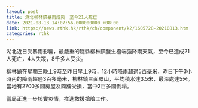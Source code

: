 ```yaml
---
layout: post
title: 湖北柳林鎮暴雨成災　至今21人死亡
date: 2021-08-13 14:07:56.000000000 +08:00
link: https://news.rthk.hk/rthk/ch/component/k2/1605728-20210813.htm
categories: rthk
---
```


湖北近日受暴雨影響，最嚴重的隨縣柳林鎮發生極端強降雨天氣，至今已造成21人死亡，4人失蹤，8千多人受災。

柳林鎮在星期三晚上9時至昨日早上9時，12小時降雨超過5百毫米，昨日下午3小時內的降雨超過3百多毫米，柳林鎮三面環山，平均積水達3.5米，最深處達5米。當地有2700多間房屋及商舖受損，當中2百多間倒塌。

當局正進一步核實災情，推進救援搶險工作。
